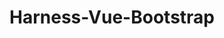 ---
layout: home

title: Harness-Vue-Bootstrap
titleTemplate: Dashboard Components Built with Harness-Vue

hero:
  name: Harness-Vue-Bootstrap
  text: Building blocks for Harness-Vue.
  tagline: A component library of common-use dashboard elements built with Harness-Vue and Bootstrap.
  image:
    src: /harness-vue-bootstrap.png
    alt: Harness-Vue Logo
  actions:
    - theme: brand
      text: Get Started
      link: /introduction/
    - theme: alt
      text: View on GitHub
      link: https://github.com/RTIInternational/harness-vue-bootstrap

features:
  - title: Form Controls
    details: Inputs, Selects, Checkbox Groups, Radio Groups and more - all bound to Harness-Vue API functions.
  - title: Grid Layouts
    details: Responsive grids that bind Harness-Vue charts and filters make page layouts easy.
  - title: Accessibility
    details: Crafted across multiple RTI projects, these components have been tested for Section 508 compliance.
---